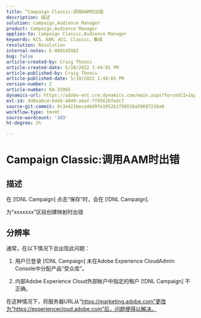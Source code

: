 ```yaml
---
title: “Campaign Classic:调用AAM时出错
description: 描述
solution: Campaign,Audience Manager
product: Campaign,Audience Manager
applies-to: Campaign Classic,Audience Manager
keywords: KCS、AAM、ACC、Classic、集成
resolution: Resolution
internal-notes: E-000145982
bug: false
article-created-by: Craig Thonis
article-created-date: 5/10/2022 1:44:01 PM
article-published-by: Craig Thonis
article-published-date: 5/10/2022 1:48:03 PM
version-number: 2
article-number: KA-15965
dynamics-url: https://adobe-ent.crm.dynamics.com/main.aspx?forceUCI=1&pagetype=entityrecord&etn=knowledgearticle&id=026b133e-67d0-ec11-a7b5-00224809ccc2
exl-id: dd0ea0cd-6d48-4849-a4af-7f9562bfedc7
source-git-commit: 0c3e421beca46d9fe1952b1f98538a50697216a0
workflow-type: tm+mt
source-wordcount: '103'
ht-degree: 2%

---
```


# Campaign Classic:调用AAM时出错

## 描述


在 [!DNL Campaign] 点击“保存”时，会在 [!DNL Campaign].

为“xxxxxxx”区段创建映射时出错


## 分辨率


通常，在以下情况下会出现此问题：

1. 用户已登录 [!DNL Campaign] 未在Adobe Experience CloudAdmin Console中分配产品“受众库”。

2. 内部Adobe Experience Cloud外部帐户中指定的租户 [!DNL Campaign] 不正确。

在这种情况下，将服务器URL从“https://marketing.adobe.com”更改为“https://experiencecloud.adobe.com”后，问题便得以解决。
